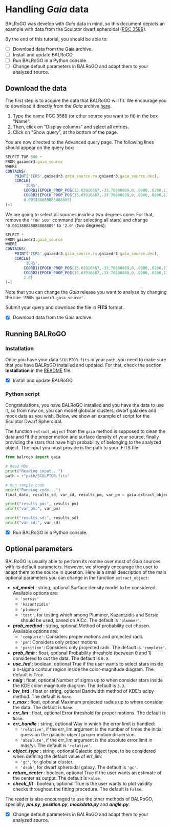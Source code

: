 # Handling ***Gaia*** data

BALRoGO was develop with *Gaia* data in mind, so this document depicts an example with data from the Sculptor dwarf spheroidal ([PGC 3589](https://en.wikipedia.org/wiki/Sculptor_Dwarf_Galaxy)).

By the end of this tutorial, you should be able to:

- [ ] Download data from the Gaia archive.
- [ ] Install and update BALRoGO.
- [ ] Run BALRoGO in a Python console.
- [ ] Change default parameters in BALRoGO and adapt them to your analyzed source.

## Download the data

The first step is to acquire the data that BALRoGO will fit. We encourage you to download it directly from the *Gaia* archive [here](https://gea.esac.esa.int/archive/).

1. Type the name PGC 3589 (or other source you want to fit) in the box "Name".
2. Then, click on "Display columns" and select all entries.
3. Click on "Show query", at the bottom of the page.

You are now directed to the Advanced query page. The following lines should appear on the query box:

```javascript
SELECT TOP 500 *
FROM gaiaedr3.gaia_source 
WHERE 
CONTAINS(
	POINT('ICRS',gaiaedr3.gaia_source.ra,gaiaedr3.gaia_source.dec),
	CIRCLE(
		'ICRS',
		COORD1(EPOCH_PROP_POS(15.03916667,-33.70888889,0,.0900,.0200,111.4000,2000,2016.0)),
		COORD2(EPOCH_PROP_POS(15.03916667,-33.70888889,0,.0900,.0200,111.4000,2000,2016.0)),
		0.001388888888888889)
)=1
```

We are going to select all sources inside a two degrees cone. For that, remove the `'TOP 500'` command (for selecting all stars) and change `'0.001388888888888889'` to `'2.0'` (two degrees):

```javascript
SELECT *
FROM gaiaedr3.gaia_source 
WHERE 
CONTAINS(
	POINT('ICRS',gaiaedr3.gaia_source.ra,gaiaedr3.gaia_source.dec),
	CIRCLE(
		'ICRS',
		COORD1(EPOCH_PROP_POS(15.03916667,-33.70888889,0,.0900,.0200,111.4000,2000,2016.0)),
		COORD2(EPOCH_PROP_POS(15.03916667,-33.70888889,0,.0900,.0200,111.4000,2000,2016.0)),
		2.0)
)=1
```

Note that you can change the *Gaia* release you want to analyze by changing the line `'FROM gaiaedr3.gaia_source'`.

Submit your query and download the file in **FITS** format.

- [x] Download data from the Gaia archive.

## Running BALRoGO

### Installation

Once you have your data `SCULPTOR.fits` in your `path`, you need to make sure that you have BALRoGO installed and updated. For that, check the section **Installation** in the [README](https://gitlab.com/eduardo-vitral/balrogo/-/blob/master/README.md) file.

- [x] Install and update BALRoGO.

### Python script

Congratulations, you have BALRoGO installed and you have the data to use it, so from now on, you can model globular clusters, dwarf galaxies and mock data as you wish. Below, we show an example of script for the Sculptor Dwarf Spheroidal.

The function `extract_object` from the `gaia` method is supposed to clean the data and fit the proper motion and surface density of your source, finally providing the stars that have high probability of belonging to the analyzed object. The input you must provide is the path to your .FITS file:

```python
from balrogo import gaia

# Read HDU
print("Reading input...")
path = r"path/SCULPTOR.fits"

# Run sample code
print("Running code...")
final_data, results_sd, var_sd, results_pm, var_pm = gaia.extract_object(path)

print("results_pm:", results_pm)
print("var_pm:", var_pm)

print("results_sd:", results_sd)
print("var_sd:", var_sd)
```

- [x] Run BALRoGO in a Python console.

## Optional parameters

BALRoGO is usually able to perform its routine over most of *Gaia* sources with its default parameters. However, we strongly encourage the user to adapt them to the source in question. Here is a small description of the main optional parameters you can change in the function `extract_object`:

- ***sd_model*** : string, optional
    Surface density model to be considered. Available options are:
    - `'sersic'`
    - `'kazantzidis'`
    - `'plummer'`
    - `'test'`, for testing which among Plummer, Kazantzidis and Sersic should be used, based on AICc.
    The default is `'plummer'`.
- ***prob_method*** : string, optional
    Method of probability cut chosen. Available options are:
    - `'complete'`: Considers proper motions and projected radii.
    - `'pm'`: Considers only proper motions.
    - `'position'`: Considers only projected radii.
    The default is `'complete'`.
- ***prob_limit*** : float, optional
    Probability threshold (between 0 and 1) considered to cut the data. The default is `0.9`.
- ***use_hrd*** : boolean, optional
    True if the user wants to select stars inside a n-sigma contour region inside the color-magnitude diagram.
    The default is `True`.
- ***nsig*** : float, optional
    Number of sigma up to when consider stars inside the KDE color-magnitude diagram.
    The default is `3.3`.
- ***bw_hrd*** : float or string, optional
    Bandwidth method of KDE's scipy method. The default is `None`.
- ***r_max*** : float, optional
    Maximum projected radius up to where consider the data.
    The default is `None`.
- ***err_lim*** : float, optional
    Error threshold for proper motions. The default is `None`.
- ***err_handle*** : string, optional
    Way in which the error limit is handled:
    - `'relative'`, if the err_lim argument is the number of times the initial guess on the galactic object proper motion dispersion.
    - `'absolute'`, if the err_lim argument is the absolute error limit in mas/yr.
    The default is `'relative'`.
- ***object_type*** : string, optional
    Galactic object type, to be considered when defining the default value of err_lim:
    - `'gc'`, for globular cluster.
    - `'dsph'`, for dwarf spheroidal galaxy.
    The default is `'gc'`.
- ***return_center*** : boolean, optional
    True if the user wants an estimate of the center as output.
    The default is `False`.
- ***check_fit*** : boolean, optional
    True is the user wants to plot validity checks throughout the fitting procedure. The default is `False`.

The reader is also encouraged to use the other methods of BALRoGO, specially, ***pm.py***, ***position.py***, ***mockdata.py*** and ***angle.py***.

- [x] Change default parameters in BALRoGO and adapt them to your analyzed source.
